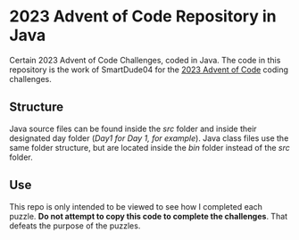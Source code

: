 # 2023 Advent of Code Repository in Java

Certain 2023 Advent of Code Challenges, coded in Java.
The code in this repository is the work of SmartDude04 for the [2023 Advent of Code](https://adventofcode.com/2023) coding challenges.

## Structure

Java source files can be found inside the *src* folder and inside their designated day folder (*Day1 for Day 1, for example*).
Java class files use the same folder structure, but are located inside the *bin* folder instead of the *src* folder.

## Use

This repo is only intended to be viewed to see how I completed each puzzle. **Do not attempt to copy this code to complete the challenges**. That defeats the purpose of the puzzles.
